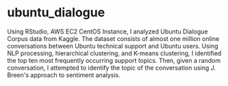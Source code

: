 # ubuntu_dialogue
Using RStudio, AWS EC2 CentOS Instance, I analyzed Ubuntu Dialogue Corpus data from Kaggle. The dataset consists of almost one million online conversations between Ubuntu technical support and Ubuntu users. Using NLP processing, hierarchical clustering, and K-means clustering, I identified the top ten most frequently occurring support topics. Then, given a random conversation, I attempted to identify the topic of the conversation using J. Breen's approach to sentiment analysis.
